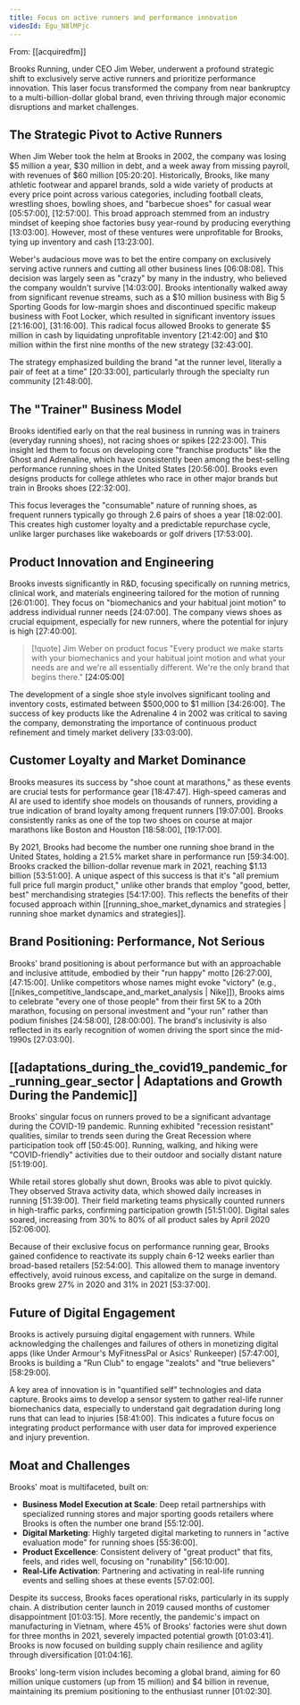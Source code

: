 ```yaml
---
title: Focus on active runners and performance innovation
videoId: Egu_N8lMPjc
---
```


From: [[acquiredfm]] <br/> 

Brooks Running, under CEO Jim Weber, underwent a profound strategic shift to exclusively serve active runners and prioritize performance innovation. This laser focus transformed the company from near bankruptcy to a multi-billion-dollar global brand, even thriving through major economic disruptions and market challenges.

## The Strategic Pivot to Active Runners

When Jim Weber took the helm at Brooks in 2002, the company was losing $5 million a year, $30 million in debt, and a week away from missing payroll, with revenues of $60 million <a class="yt-timestamp" data-t="05:20:20">[05:20:20]</a>. Historically, Brooks, like many athletic footwear and apparel brands, sold a wide variety of products at every price point across various categories, including football cleats, wrestling shoes, bowling shoes, and "barbecue shoes" for casual wear <a class="yt-timestamp" data-t="05:57:00">[05:57:00]</a>, <a class="yt-timestamp" data-t="12:57:00">[12:57:00]</a>. This broad approach stemmed from an industry mindset of keeping shoe factories busy year-round by producing everything <a class="yt-timestamp" data-t="13:03:00">[13:03:00]</a>. However, most of these ventures were unprofitable for Brooks, tying up inventory and cash <a class="yt-timestamp" data-t="13:23:00">[13:23:00]</a>.

Weber's audacious move was to bet the entire company on exclusively serving active runners and cutting all other business lines <a class="yt-timestamp" data-t="06:08:08">[06:08:08]</a>. This decision was largely seen as "crazy" by many in the industry, who believed the company wouldn't survive <a class="yt-timestamp" data-t="14:03:00">[14:03:00]</a>. Brooks intentionally walked away from significant revenue streams, such as a $10 million business with Big 5 Sporting Goods for low-margin shoes and discontinued specific makeup business with Foot Locker, which resulted in significant inventory issues <a class="yt-timestamp" data-t="21:16:00">[21:16:00]</a>, <a class="yt-timestamp" data-t="31:16:00">[31:16:00]</a>. This radical focus allowed Brooks to generate $5 million in cash by liquidating unprofitable inventory <a class="yt-timestamp" data-t="21:42:00">[21:42:00]</a> and $10 million within the first nine months of the new strategy <a class="yt-timestamp" data-t="32:43:00">[32:43:00]</a>.

The strategy emphasized building the brand "at the runner level, literally a pair of feet at a time" <a class="yt-timestamp" data-t="20:33:00">[20:33:00]</a>, particularly through the specialty run community <a class="yt-timestamp" data-t="21:48:00">[21:48:00]</a>.

## The "Trainer" Business Model

Brooks identified early on that the real business in running was in trainers (everyday running shoes), not racing shoes or spikes <a class="yt-timestamp" data-t="22:23:00">[22:23:00]</a>. This insight led them to focus on developing core "franchise products" like the Ghost and Adrenaline, which have consistently been among the best-selling performance running shoes in the United States <a class="yt-timestamp" data-t="20:56:00">[20:56:00]</a>. Brooks even designs products for college athletes who race in other major brands but train in Brooks shoes <a class="yt-timestamp" data-t="22:32:00">[22:32:00]</a>.

This focus leverages the "consumable" nature of running shoes, as frequent runners typically go through 2.6 pairs of shoes a year <a class="yt-timestamp" data-t="18:02:00">[18:02:00]</a>. This creates high customer loyalty and a predictable repurchase cycle, unlike larger purchases like wakeboards or golf drivers <a class="yt-timestamp" data-t="17:53:00">[17:53:00]</a>.

## Product Innovation and Engineering

Brooks invests significantly in R&D, focusing specifically on running metrics, clinical work, and materials engineering tailored for the motion of running <a class="yt-timestamp" data-t="26:01:00">[26:01:00]</a>. They focus on "biomechanics and your habitual joint motion" to address individual runner needs <a class="yt-timestamp" data-t="24:07:00">[24:07:00]</a>. The company views shoes as crucial equipment, especially for new runners, where the potential for injury is high <a class="yt-timestamp" data-t="27:40:00">[27:40:00]</a>.

> [!quote] Jim Weber on product focus
> "Every product we make starts with your biomechanics and your habitual joint motion and what your needs are and we're all essentially different. We're the only brand that begins there." <a class="yt-timestamp" data-t="24:05:00">[24:05:00]</a>

The development of a single shoe style involves significant tooling and inventory costs, estimated between $500,000 to $1 million <a class="yt-timestamp" data-t="34:26:00">[34:26:00]</a>. The success of key products like the Adrenaline 4 in 2002 was critical to saving the company, demonstrating the importance of continuous product refinement and timely market delivery <a class="yt-timestamp" data-t="33:03:00">[33:03:00]</a>.

## Customer Loyalty and Market Dominance

Brooks measures its success by "shoe count at marathons," as these events are crucial tests for performance gear <a class="yt-timestamp" data-t="18:47:00">[18:47:47]</a>. High-speed cameras and AI are used to identify shoe models on thousands of runners, providing a true indication of brand loyalty among frequent runners <a class="yt-timestamp" data-t="19:07:00">[19:07:00]</a>. Brooks consistently ranks as one of the top two shoes on course at major marathons like Boston and Houston <a class="yt-timestamp" data-t="18:58:00">[18:58:00]</a>, <a class="yt-timestamp" data-t="19:17:00">[19:17:00]</a>.

By 2021, Brooks had become the number one running shoe brand in the United States, holding a 21.5% market share in performance run <a class="yt-timestamp" data-t="59:34:00">[59:34:00]</a>. Brooks cracked the billion-dollar revenue mark in 2021, reaching $1.13 billion <a class="yt-timestamp" data-t="53:51:00">[53:51:00]</a>. A unique aspect of this success is that it's "all premium full price full margin product," unlike other brands that employ "good, better, best" merchandising strategies <a class="yt-timestamp" data-t="54:17:00">[54:17:00]</a>. This reflects the benefits of their focused approach within [[running_shoe_market_dynamics and strategies | running shoe market dynamics and strategies]].

## Brand Positioning: Performance, Not Serious

Brooks' brand positioning is about performance but with an approachable and inclusive attitude, embodied by their "run happy" motto <a class="yt-timestamp" data-t="26:27:00">[26:27:00]</a>, <a class="yt-timestamp" data-t="47:15:00">[47:15:00]</a>. Unlike competitors whose names might evoke "victory" (e.g., [[nikes_competitive_landscape_and_market_analysis | Nike]]), Brooks aims to celebrate "every one of those people" from their first 5K to a 20th marathon, focusing on personal investment and "your run" rather than podium finishes <a class="yt-timestamp" data-t="24:58:00">[24:58:00]</a>, <a class="yt-timestamp" data-t="28:00:00">[28:00:00]</a>. The brand's inclusivity is also reflected in its early recognition of women driving the sport since the mid-1990s <a class="yt-timestamp" data-t="27:03:00">[27:03:00]</a>.

## [[adaptations_during_the_covid19_pandemic_for_running_gear_sector | Adaptations and Growth During the Pandemic]]

Brooks' singular focus on runners proved to be a significant advantage during the COVID-19 pandemic. Running exhibited "recession resistant" qualities, similar to trends seen during the Great Recession where participation took off <a class="yt-timestamp" data-t="50:45:00">[50:45:00]</a>. Running, walking, and hiking were "COVID-friendly" activities due to their outdoor and socially distant nature <a class="yt-timestamp" data-t="51:19:00">[51:19:00]</a>.

While retail stores globally shut down, Brooks was able to pivot quickly. They observed Strava activity data, which showed daily increases in running <a class="yt-timestamp" data-t="51:39:00">[51:39:00]</a>. Their field marketing teams physically counted runners in high-traffic parks, confirming participation growth <a class="yt-timestamp" data-t="51:50:00">[51:51:00]</a>. Digital sales soared, increasing from 30% to 80% of all product sales by April 2020 <a class="yt-timestamp" data-t="52:06:00">[52:06:00]</a>.

Because of their exclusive focus on performance running gear, Brooks gained confidence to reactivate its supply chain 6-12 weeks earlier than broad-based retailers <a class="yt-timestamp" data-t="52:54:00">[52:54:00]</a>. This allowed them to manage inventory effectively, avoid ruinous excess, and capitalize on the surge in demand. Brooks grew 27% in 2020 and 31% in 2021 <a class="yt-timestamp" data-t="53:37:00">[53:37:00]</a>.

## Future of Digital Engagement

Brooks is actively pursuing digital engagement with runners. While acknowledging the challenges and failures of others in monetizing digital apps (like Under Armour's MyFitnessPal or Asics' Runkeeper) <a class="yt-timestamp" data-t="57:47:00">[57:47:00]</a>, Brooks is building a "Run Club" to engage "zealots" and "true believers" <a class="yt-timestamp" data-t="58:29:00">[58:29:00]</a>.

A key area of innovation is in "quantified self" technologies and data capture. Brooks aims to develop a sensor system to gather real-life runner biomechanics data, especially to understand gait degradation during long runs that can lead to injuries <a class="yt-timestamp" data-t="58:41:00">[58:41:00]</a>. This indicates a future focus on integrating product performance with user data for improved experience and injury prevention.

## Moat and Challenges

Brooks' moat is multifaceted, built on:
*   **Business Model Execution at Scale**: Deep retail partnerships with specialized running stores and major sporting goods retailers where Brooks is often the number one brand <a class="yt-timestamp" data-t="55:12:00">[55:12:00]</a>.
*   **Digital Marketing**: Highly targeted digital marketing to runners in "active evaluation mode" for running shoes <a class="yt-timestamp" data-t="55:36:00">[55:36:00]</a>.
*   **Product Excellence**: Consistent delivery of "great product" that fits, feels, and rides well, focusing on "runability" <a class="yt-timestamp" data-t="56:10:00">[56:10:00]</a>.
*   **Real-Life Activation**: Partnering and activating in real-life running events and selling shoes at these events <a class="yt-timestamp" data-t="57:02:00">[57:02:00]</a>.

Despite its success, Brooks faces operational risks, particularly in its supply chain. A distribution center launch in 2019 caused months of customer disappointment <a class="yt-timestamp" data-t="01:03:15">[01:03:15]</a>. More recently, the pandemic's impact on manufacturing in Vietnam, where 45% of Brooks' factories were shut down for three months in 2021, severely impacted potential growth <a class="yt-timestamp" data-t="01:03:41">[01:03:41]</a>. Brooks is now focused on building supply chain resilience and agility through diversification <a class="yt-timestamp" data-t="01:04:16">[01:04:16]</a>.

Brooks' long-term vision includes becoming a global brand, aiming for 60 million unique customers (up from 15 million) and $4 billion in revenue, maintaining its premium positioning to the enthusiast runner <a class="yt-timestamp" data-t="01:02:30">[01:02:30]</a>.